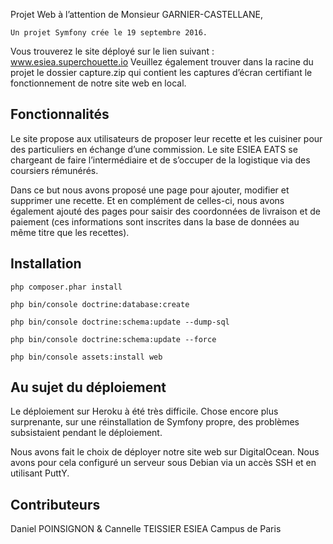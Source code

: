 Projet Web à l’attention de Monsieur GARNIER-CASTELLANE,

    Un projet Symfony crée le 19 septembre 2016.

Vous trouverez le site déployé sur le lien suivant : www.esiea.superchouette.io
Veuillez également trouver dans la racine du projet le dossier capture.zip qui contient les captures d’écran certifiant le fonctionnement de notre site web en local.

## Fonctionnalités
Le site propose aux utilisateurs de proposer leur recette et les cuisiner pour des particuliers en échange d’une commission. Le site ESIEA EATS se chargeant de faire l’intermédiaire et de s’occuper de la logistique via des coursiers rémunérés.  

Dans ce but nous avons proposé une page pour ajouter, modifier et supprimer une recette. Et en complément de celles-ci, nous avons également ajouté des pages pour saisir des coordonnées de livraison et de paiement (ces informations sont inscrites dans la base de données au même titre que les recettes).


## Installation

    php composer.phar install

    php bin/console doctrine:database:create

    php bin/console doctrine:schema:update --dump-sql

    php bin/console doctrine:schema:update --force

    php bin/console assets:install web

## Au sujet du déploiement
Le déploiement sur Heroku à été très difficile. Chose encore plus surprenante, sur une réinstallation de Symfony propre, des problèmes subsistaient pendant le déploiement.

Nous avons fait le choix de déployer notre site web sur DigitalOcean. Nous avons pour cela configuré un serveur sous Debian via un accès SSH et en utilisant PuttY. 

## Contributeurs

Daniel POINSIGNON & Cannelle TEISSIER
ESIEA Campus de Paris
